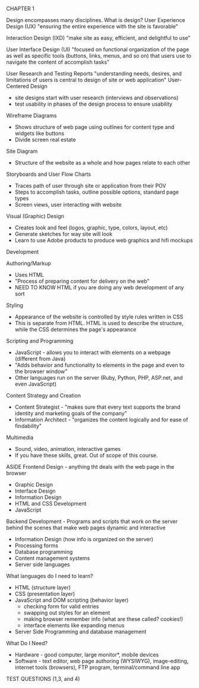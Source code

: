 CHAPTER 1

Design encompasses many disciplines.
What is design?
User Experience Design (UX)
"ensuring the entire experience with the site is favorable"

Interaction Design (IXD)
"make site as easy, efficient, and delightful to use"  


User Interface Design (UI)
"focused on functional organization of the page as well as specific tools (buttons, links, menus, and so on) that users use to navigate the content of accomplish tasks"

User Research and Testing Reports
"understanding needs, desires, and limitations of users is central to design of site or web application"
User-Centered Design 
- site designs start with user research (interviews and observations)
- test usability in phases of the design process to ensure usability

Wireframe Diagrams
- Shows structure of web page using outlines for content type and widgets like buttons
- Divide screen real estate

Site Diagram
- Structure of the website as a whole and how pages relate to each other

Storyboards and User Flow Charts
- Traces path of user through site or application from their POV
- Steps to accomplish tasks, outline possible options, standard page types
- Screen views, user interacting with website

Visual (Graphic) Design
- Creates look and feel (logos, graphic, type, colors, layout, etc)
- Generate sketches for way site will look
- Learn to use Adobe products to produce web graphics and hifi mockups



Development

Authoring/Markup
- Uses HTML 
- "Process of preparing content for delivery on the web"
- NEED TO KNOW HTML if you are doing any web development of any sort

Styling
- Appearance of the website is controlled by style rules written in CSS
- This is separate from HTML. HTML is used to describe the structure, while the CSS determines the page's appearance


Scripting and Programming
- JavaScript - allows you to interact with elements on a webpage (different from Java)
- "Adds behavior and functionality to elements in the page and even to the browser window"
- Other languages run on the server (Ruby, Python, PHP, ASP.net, and even JavaScript)

Content Strategy and Creation
- Content Strategist - "makes sure that every text supports the brand identity and marketing goals of the company"
- Information Architect - "organizes the content logically and for ease of findability"

Multimedia
- Sound, video, animation, interactive games
- If you have these skills, great. Out of scope of this course.


ASIDE
Frontend Design - anything tht deals with the web page in the browser
- Graphic Design
- Interface Design
- Information Design
- HTML and CSS Development
- JavaScript

Backend Development - Programs and scripts that work on the server behind the scenes that make web pages dynamic and interactive
- Information Design (how info is organized on the server)
- Processing forms
- Database programming
- Content management systems
- Server side languages



What languages do I need to learn?
- HTML (structure layer)
- CSS (presentation layer)
- JavaScript and DOM scripting (behavior layer)
  - checking form for valid entries
  - swapping out styles for an element
  - making browser remember info (what are these called? cookies!)
  - interface elements like expanding menus
- Server Side Programming and database management


What Do I Need?
- Hardware - good computer, large monitor*, mobile devices
- Software - text editor, web page authoring (WYSIWYG), image-editing, internet tools (browsers), FTP program, terminal/command line app

TEST QUESTIONS (1,3, and 4)





